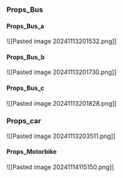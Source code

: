 ### Props_Bus
#### Props_Bus_a
![[Pasted image 20241113201532.png]]

#### Props_Bus_b
![[Pasted image 20241113201730.png]]

#### Props_Bus_c
![[Pasted image 20241113201828.png]]

### Props_car
![[Pasted image 20241113203511.png]]

#### Props_Motorbike
![[Pasted image 20241114115150.png]]